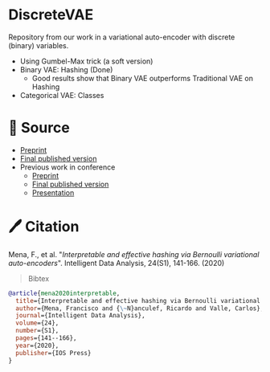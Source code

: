 # DiscreteVAE
Repository from our work in a variational auto-encoder with discrete (binary) variables.

* Using Gumbel-Max trick (a soft version)
* Binary VAE: Hashing (Done)
	* Good results show that Binary VAE outperforms Traditional VAE on Hashing
* Categorical VAE: Classes

# :floppy_disk: Source
* [Preprint](https://www.researchgate.net/publication/347462953_Interpretable_and_effective_hashing_via_Bernoulli_variational_auto-encoders)
* [Final published version](https://doi.org/10.3233/IDA-200013)
* Previous work in conference
  * [Preprint](https://www.researchgate.net/publication/336823794_A_Binary_Variational_Autoencoder_for_Hashing)
  * [Final published version](https://doi.org/10.1007/978-3-030-33904-3_12)
  * [Presentation](https://github.com/fmenat/presentations/2019_CIARP_BVAE.pdf)

# 🖊️ Citation
Mena, F., et al. "*Interpretable and effective hashing via Bernoulli variational auto-encoders*". Intelligent Data Analysis, 24(S1), 141-166. (2020)

> Bibtex
```bibtex
@article{mena2020interpretable,
  title={Interpretable and effective hashing via Bernoulli variational auto-encoders},
  author={Mena, Francisco and {\~N}anculef, Ricardo and Valle, Carlos},
  journal={Intelligent Data Analysis},
  volume={24},
  number={S1},
  pages={141--166},
  year={2020},
  publisher={IOS Press}
}
```
